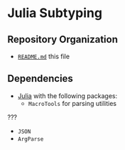 # Julia Subtyping

## Repository Organization

* [`README.md`](README.md) this file

## Dependencies

* [Julia](https://julialang.org/) with the following packages:
  - `MacroTools` for parsing utilities

???
  - `JSON`
  - `ArgParse`
